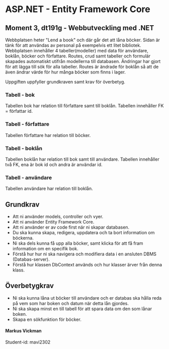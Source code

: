 # ASP.NET - Entity Framework Core
## Moment 3, dt191g - Webbutveckling med .NET

Webbplatsen heter "Lend a book" och där går det att låna böcker. Sidan är tänk för att användas av personal på exempelvis ett litet bibliotek. Webbplatsen innehåller 4 tabeller(modeller) med data för användare, boklån, böcker och författare. Routes, crud samt tabeller och formulär skapades automatiskt utifrån modellerna till databasen. Ändringar har gjort för att lägga till sök för alla tabeller. Routes är ändrade för boklån så att de även ändrar värde för hur många böcker som finns i lager.

Uppgiften uppfyller grundkraven samt krav för överbetyg. 

### Tabell - bok
Tabellen bok har relation till författare samt till boklån. Tabellen innehåller FK = författar id.

### Tabell - författare
Tabellen författare har relation till böcker.

### Tabell - boklån
Tabellen boklån har relation till bok samt till användare. Tabellen innehåller två FK, ena är bok id och andra är användar id.

### Tabell - användare
Tabellen användare har relation till boklån.

## Grundkrav
* Att ni använder models, controller och vyer.
* Att ni använder Entity Framework Core.
* Att ni använder er av code first när ni skapar databasen.
* Du ska kunna skapa, redigera, uppdatera och ta bort information om böckerna.
* Ni ska dels kunna få upp alla böcker, samt klicka för att få fram information om en specifik bok. 
* Förstå hur hur ni ska navigera och modifiera data i en ansluten DBMS (Databas-server).
* Förstå hur klassen DbContext används och hur klasser ärver från denna klass.


## Överbetygkrav
* Ni ska kunna låna ut böcker till användare och er databas ska hålla reda på vem som har boken och datum när detta lån gjordes.
* Ni ska skapa minst en till tabell för att spara data om den som lånar boken.
* Skapa en sökfunktion för böcker. 

#### Markus Vickman 
Student-id: mavi2302

